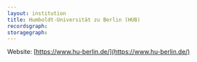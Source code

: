 ```yaml
---
layout: institution
title: Humboldt-Universität zu Berlin (HUB)
recordsgraph: 
storagegraph: 
---
```


Website: [https://www.hu-berlin.de/](https://www.hu-berlin.de/)
